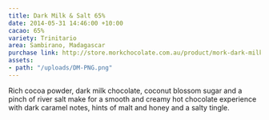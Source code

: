 ```yaml
---
title: Dark Milk & Salt 65%
date: 2014-05-31 14:46:00 +10:00
cacao: 65%
variety: Trinitario
area: Sambirano, Madagascar
purchase link: http://store.morkchocolate.com.au/product/mork-dark-milk-river-salt-65
assets:
- path: "/uploads/DM-PNG.png"
---
```


Rich cocoa powder, dark milk chocolate, coconut blossom sugar and a pinch of river salt make for a smooth and creamy hot chocolate experience with dark caramel notes, hints of malt and honey and a salty tingle.
